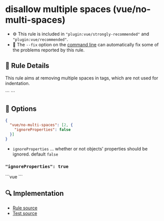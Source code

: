 # disallow multiple spaces (vue/no-multi-spaces)

- :gear: This rule is included in `"plugin:vue/strongly-recommended"` and `"plugin:vue/recommended"`.
- :wrench: The `--fix` option on the [command line](https://eslint.org/docs/user-guide/command-line-interface#fixing-problems) can automatically fix some of the problems reported by this rule.

## :book: Rule Details

This rule aims at removing multiple spaces in tags, which are not used for indentation.

<eslint-code-block :rules="{'vue/no-multi-spaces': ['error']}">
```
<template>
  <!-- ✓ GOOD -->
  <div
    class="foo"
    :style="bar" />

  <!-- ✗ BAD -->
  <div     class="foo"
    :style =  "bar"         />
</template>
```
</eslint-code-block>

## :wrench: Options

```json
{
  "vue/no-multi-spaces": [2, {
    "ignoreProperties": false
  }]
}
```

- `ignoreProperties` ... whether or not objects' properties should be ignored. default `false`

### `"ignoreProperties": true`

<eslint-code-block :rules="{'vue/no-multi-spaces': ['error', { 'ignoreProperties': true }]}">
```vue
<template>
  <!-- ✓ GOOD -->
  <i
    :class="{
      'fa-angle-up'   : isExpanded,
      'fa-angle-down' : !isExpanded,
    }"
  />
</template>
```
</eslint-code-block>

## :mag: Implementation

- [Rule source](https://github.com/vuejs/eslint-plugin-vue/blob/master/lib/rules/no-multi-spaces.js)
- [Test source](https://github.com/vuejs/eslint-plugin-vue/blob/master/tests/lib/rules/no-multi-spaces.js)
